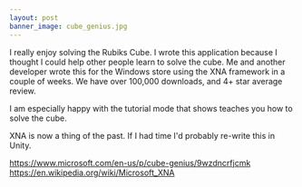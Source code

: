 ```yaml
---
layout: post
banner_image: cube_genius.jpg
---
```

I really enjoy solving the Rubiks Cube.  I wrote this application because I thought I could help other people learn to solve the cube.  Me and another developer wrote this for the Windows store using the XNA framework in a couple of weeks. We have over 100,000 downloads, and 4+ star average review.

I am especially happy with the tutorial mode that shows teaches you how to solve the cube.  

XNA is now a thing of the past.  If I had time I'd probably re-write this in Unity.

<https://www.microsoft.com/en-us/p/cube-genius/9wzdncrfjcmk>
<https://en.wikipedia.org/wiki/Microsoft_XNA>